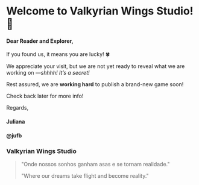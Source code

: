 # Welcome to Valkyrian Wings Studio! 🪽

#### Dear Reader and Explorer,

If you found us, it means you are lucky! 🍀

We appreciate your visit, but we are not yet ready to reveal what we are working on *—shhhh! It’s a secret!*

Rest assured, we are **working hard** to publish a brand-new game soon!

Check back later for more info!

Regards,

#### Juliana

#### @jufb

### Valkyrian Wings Studio

> "Onde nossos sonhos ganham asas e se tornam realidade."
> 
> "Where our dreams take flight and become reality."



<!--

**Here are some ideas to get you started:**

🙋‍♀️ A short introduction - what is your organization all about?
🌈 Contribution guidelines - how can the community get involved?
👩‍💻 Useful resources - where can the community find your docs? Is there anything else the community should know?
🍿 Fun facts - what does your team eat for breakfast?
🧙 Remember, you can do mighty things with the power of [Markdown](https://docs.github.com/github/writing-on-github/getting-started-with-writing-and-formatting-on-github/basic-writing-and-formatting-syntax)
-->

